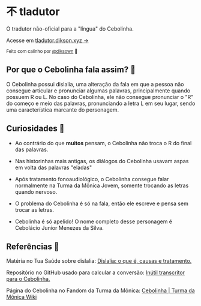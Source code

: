 # 不 tladutor

O tradutor não-oficial para a "língua" do Cebolinha.

Acesse em [tladutor.dikson.xyz →](https://tladutor.dikson.xyz)

<sub>Feito com calinho por <a href="https://dikson.xyz">@diksown<a> 💚</sub>

## Por que o Cebolinha fala assim? 💬

O Cebolinha possui dislalia, uma alteração da fala em que a pessoa não
consegue articular e pronunciar algumas palavras, principalmente quando
possuem R ou L. No caso do Cebolinha, ele não consegue pronunciar o "R"
do começo e meio das palavras, pronunciando a letra L em seu lugar, sendo uma característica marcante do personagem.

## Curiosidades 🧅

- Ao contrário do que <b>muitos</b> pensam, o Cebolinha não troca o R do final
  das palavras.

- Nas historinhas mais antigas, os diálogos do Cebolinha usavam aspas em
  volta das palavras "eladas"

- Após tratamento fonoaudiológico, o Cebolinha consegue falar
  normalmente na Turma da Mônica Jovem, somente trocando as letras
  quando nervoso.

- O problema do Cebolinha é só na fala, então ele escreve e pensa sem
  trocar as letras.

- Cebolinha é só apelido! O nome completo desse personagem é Cebolácio Junior Menezes da Silva.

## Referências 💭

Matéria no Tua Saúde sobre dislalia: [Dislalia: o que é, causas e
tratamento.](https://www.tuasaude.com/dislalia/)

Repositório no GitHub usado para calcular a conversão: [Inútil
transcritor para o Cebolinha.](https://github.com/theuves-projects/cebolinha)

Página do Cebolinha no Fandom da Turma da Mônica: [Cebolinha | Turma da Mônica Wiki](https://monica.fandom.com/pt-br/wiki/Cebolinha)
